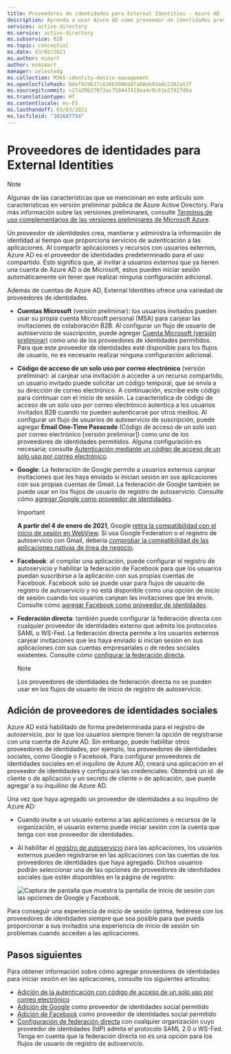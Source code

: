 ```yaml
---
title: Proveedores de identidades para External Identities - Azure AD
description: Aprenda a usar Azure AD como proveedor de identidades predeterminado para compartir con usuarios externos.
services: active-directory
ms.service: active-directory
ms.subservice: B2B
ms.topic: conceptual
ms.date: 03/02/2021
ms.author: mimart
author: msmimart
manager: celestedg
ms.collection: M365-identity-device-management
ms.openlocfilehash: bdef929b27c636b3908dd7a88eb93adc2382a53f
ms.sourcegitcommit: c27a20b278f2ac758447418ea4c8c61e27927d6a
ms.translationtype: HT
ms.contentlocale: es-ES
ms.lasthandoff: 03/03/2021
ms.locfileid: "101687754"
---
```

# <a name="identity-providers-for-external-identities"></a>Proveedores de identidades para External Identities

> [!NOTE]
> Algunas de las características que se mencionan en este artículo son características en versión preliminar pública de Azure Active Directory. Para más información sobre las versiones preliminares, consulte [Términos de uso complementarios de las versiones preliminares de Microsoft Azure](https://azure.microsoft.com/support/legal/preview-supplemental-terms/).

Un *proveedor de identidades* crea, mantiene y administra la información de identidad al tiempo que proporciona servicios de autenticación a las aplicaciones. Al compartir aplicaciones y recursos con usuarios externos, Azure AD es el proveedor de identidades predeterminado para el uso compartido. Esto significa que, al invitar a usuarios externos que ya tienen una cuenta de Azure AD o de Microsoft, estos pueden iniciar sesión automáticamente sin tener que realizar ninguna configuración adicional.

Además de cuentas de Azure AD, External Identities ofrece una variedad de proveedores de identidades.

- **Cuentas Microsoft** (versión preliminar): los usuarios invitados pueden usar su propia cuenta Microsoft personal (MSA) para canjear las invitaciones de colaboración B2B. Al configurar un flujo de usuario de autoservicio de suscripción, puede agregar [Cuenta Microsoft (versión preliminar)](microsoft-account.md) como uno de los proveedores de identidades permitidos. Para que este proveedor de identidades esté disponible para los flujos de usuario, no es necesario realizar ninguna configuración adicional.

- **Código de acceso de un solo uso por correo electrónico** (versión preliminar): al canjear una invitación o acceder a un recurso compartido, un usuario invitado puede solicitar un código temporal, que se envía a su dirección de correo electrónico. A continuación, escribe este código para continuar con el inicio de sesión. La característica de código de acceso de un solo uso por correo electrónico autentica a los usuarios invitados B2B cuando no pueden autenticarse por otros medios. Al configurar un flujo de usuarios de autoservicio de suscripción, puede agregar **Email One-Time Passcode** (Código de acceso de un solo uso por correo electrónico [versión preliminar]) como uno de los proveedores de identidades permitidos. Alguna configuración es necesaria; consulte [Autenticación mediante un código de acceso de un solo uso por correo electrónico](one-time-passcode.md).

- **Google**: La federación de Google permite a usuarios externos canjear invitaciones que les haya enviado si inician sesión en sus aplicaciones con sus propias cuentas de Gmail. La federación de Google también se puede usar en los flujos de usuario de registro de autoservicio. Consulte cómo [agregar Google como proveedor de identidades](google-federation.md).
   > [!IMPORTANT]
   > **A partir del 4 de enero de 2021**, Google [retira la compatibilidad con el inicio de sesión en WebView](https://developers.googleblog.com/2020/08/guidance-for-our-effort-to-block-less-secure-browser-and-apps.html). Si usa Google Federation o el registro de autoservicio con Gmail, debería [comprobar la compatibilidad de las aplicaciones nativas de línea de negocio](google-federation.md#deprecation-of-webview-sign-in-support).

- **Facebook**: al compilar una aplicación, puede configurar el registro de autoservicio y habilitar la federación de Facebook para que los usuarios puedan suscribirse a la aplicación con sus propias cuentas de Facebook. Facebook solo se puede usar para flujos de usuario de registro de autoservicio y no está disponible como una opción de inicio de sesión cuando los usuarios canjean las invitaciones que les envíe. Consulte cómo [agregar Facebook como proveedor de identidades](facebook-federation.md).

- **Federación directa**: también puede configurar la federación directa con cualquier proveedor de identidades externo que admita los protocolos SAML o WS-Fed. La federación directa permite a los usuarios externos canjear invitaciones que les haya enviado si inician sesión en sus aplicaciones con sus cuentas empresariales o de redes sociales existentes. Consulte cómo [configurar la federación directa](direct-federation.md).
   > [!NOTE]
   > Los proveedores de identidades de federación directa no se pueden usar en los flujos de usuario de inicio de registro de autoservicio.

## <a name="adding-social-identity-providers"></a>Adición de proveedores de identidades sociales

Azure AD está habilitado de forma predeterminada para el registro de autoservicio, por lo que los usuarios siempre tienen la opción de registrarse con una cuenta de Azure AD. Sin embargo, puede habilitar otros proveedores de identidades, por ejemplo, los proveedores de identidades sociales, como Google o Facebook. Para configurar proveedores de identidades sociales en el inquilino de Azure AD, creará una aplicación en el proveedor de identidades y configurará las credenciales. Obtendrá un id. de cliente o de aplicación y un secreto de cliente o de aplicación, que puede agregar a su inquilino de Azure AD.

Una vez que haya agregado un proveedor de identidades a su inquilino de Azure AD:

- Cuando invite a un usuario externo a las aplicaciones o recursos de la organización, el usuario externo puede iniciar sesión con la cuenta que tenga con ese proveedor de identidades.
- Al habilitar el [registro de autoservicio](self-service-sign-up-overview.md) para las aplicaciones, los usuarios externos pueden registrarse en las aplicaciones con las cuentas de los proveedores de identidades que haya agregado. Dichos usuarios podrán seleccionar una de las opciones de proveedores de identidades sociales que estén disponibles en la página de registro:

   ![Captura de pantalla que muestra la pantalla de inicio de sesión con las opciones de Google y Facebook.](media/identity-providers/sign-in-with-social-identity.png)

Para conseguir una experiencia de inicio de sesión óptima, fedérese con los proveedores de identidades siempre que sea posible para que pueda proporcionar a sus invitados una experiencia de inicio de sesión sin problemas cuando accedan a las aplicaciones.  

## <a name="next-steps"></a>Pasos siguientes

Para obtener información sobre cómo agregar proveedores de identidades para iniciar sesión en las aplicaciones, consulte los siguientes artículos:

- [Adición de la autenticación con código de acceso de un solo uso por correo electrónico](one-time-passcode.md)
- [Adición de Google](google-federation.md) como proveedor de identidades social permitido
- [Adición de Facebook](facebook-federation.md) como proveedor de identidades social permitido
- [Configuración de federación directa](direct-federation.md) con cualquier organización cuyo proveedor de identidades (IdP) admita el protocolo SAML 2.0 o WS-Fed. Tenga en cuenta que la federación directa no es una opción para los flujos de usuario de registro de autoservicio.
